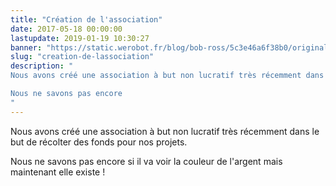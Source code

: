 ```yaml
---
title: "Création de l'association"
date: 2017-05-18 00:00:00
lastupdate: 2019-01-19 10:30:27
banner: "https://static.werobot.fr/blog/bob-ross/5c3e46a6f38b0/original.jpg"
slug: "creation-de-lassociation"
description: " 
Nous avons créé une association à but non lucratif très récemment dans le but de récolter des fonds pour nos projets.

Nous ne savons pas encore
"
---
```

Nous avons créé une association à but non lucratif très récemment dans le but de récolter des fonds pour nos projets.

Nous ne savons pas encore si il va voir la couleur de l'argent mais maintenant elle existe ! 
    